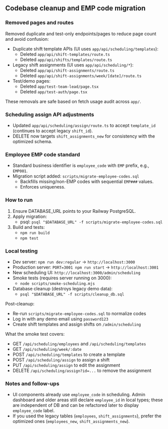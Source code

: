 ## Codebase cleanup and EMP code migration

### Removed pages and routes

Removed duplicate and test-only endpoints/pages to reduce page count and avoid confusion:

- Duplicate shift template APIs (UI uses `app/api/scheduling/templates`):
  - Deleted `app/api/shift-templates/route.ts`
  - Deleted `app/api/shifts/templates/route.ts`
- Legacy shift assignments (UI uses `app/api/scheduling/*`):
  - Deleted `app/api/shift-assignments/route.ts`
  - Deleted `app/api/shift-assignments/week/[date]/route.ts`
- Test/demo pages:
  - Deleted `app/test-team-lead/page.tsx`
  - Deleted `app/test-auth/page.tsx`

These removals are safe based on fetch usage audit across `app/`.

### Scheduling assign API adjustments

- Updated `app/api/scheduling/assign/route.ts` to accept `template_id` (continues to accept legacy `shift_id`).
- DELETE now targets `shift_assignments_new` for consistency with the optimized schema.

### Employee EMP code standard

- Standard business identifier is `employee_code` with `EMP` prefix, e.g., `EMP001`.
- Migration script added: `scripts/migrate-employee-codes.sql`
  - Backfills missing/non-EMP codes with sequential `EMP###` values.
  - Enforces uniqueness.

### How to run

1) Ensure DATABASE_URL points to your Railway PostgreSQL.
2) Apply migration:
   - psql: `psql "$DATABASE_URL" -f scripts/migrate-employee-codes.sql`
3) Build and tests:
   - `npm run build`
   - `npm test`

### Local testing

- Dev server: `npm run dev:regular` → `http://localhost:3000`
- Production server: `PORT=3001 npm run start` → `http://localhost:3001`
- New scheduling UI: `http://localhost:3000/admin/scheduling`
- Smoke tests (requires server running on 3000):
  - `node scripts/smoke-scheduling.mjs`
- Database cleanup (destroys legacy demo data):
  - `psql "$DATABASE_URL" -f scripts/cleanup_db.sql`

Post-cleanup:
- Re-run `scripts/migrate-employee-codes.sql` to normalize codes
- Log in with any demo email using `password123`
- Create shift templates and assign shifts on `/admin/scheduling`

What the smoke test covers:
- GET `/api/scheduling/employees` and `/api/scheduling/templates`
- GET `/api/scheduling/week/:date`
- POST `/api/scheduling/templates` to create a template
- POST `/api/scheduling/assign` to assign a shift
- PUT `/api/scheduling/assign` to edit the assignment
- DELETE `/api/scheduling/assign?id=...` to remove the assignment

### Notes and follow-ups

- UI components already use `employee_code` in scheduling. Admin dashboard and older areas still declare `employee_id` in local types; these are independent of DB and can be refactored later to display `employee_code` label.
- If you used the legacy tables (`employees`, `shift_assignments`), prefer the optimized ones (`employees_new`, `shift_assignments_new`).


